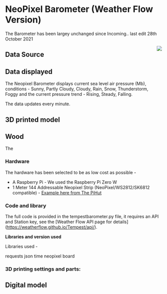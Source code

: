 # NeoPixel Barometer (Weather Flow Version)

The Barometer has been largey unchanged since 
Incoming.. last edit 28th October 2021

<img align="right" src="https://i0.wp.com/connected-environments.org/wp-content/uploads/2021/10/neopixelbarolongright.png?">

## Data Source

## Data displayed

The Neopixel Barometer displays current sea level air pressure (Mb), conditions - Sunny, Partly Cloudy, Cloudy, Rain, Snow, Thunderstorm, Foggy and the current pressure trend  - Rising, Steady, Falling.

The data updates every minute.

## 3D printed model



## Wood

The 

### Hardware

The hardware has been selected to be as low cost as possible - 

- A Raspberry Pi  - We used the Raspberry Pi Zero W
- 1 Meter 144 Addressable Neopixel Strip (NeoPixel/WS2812/SK6812 compatible) - [Example here from The PiHut](https://thepihut.com/products/flexible-rgb-led-strip-neopixel-ws2812-sk6812-compatible-144-led-meter)

### Code and library

The full code is provided in the tempestbarometer.py file, it requires an API and Station key, see the [Weather Flow API page for details] (https://weatherflow.github.io/Tempest/api/).

**Libraries and version used**

Libraries used - 

requests
json
time
neopixel
board

### 3D printing settings and parts:

## Digital model


